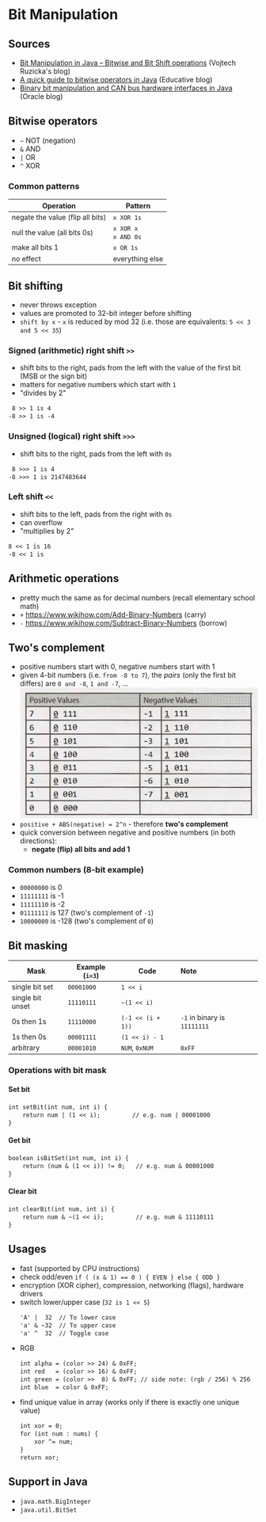 # Bit Manipulation

## Sources
- [Bit Manipulation in Java – Bitwise and Bit Shift operations](https://www.vojtechruzicka.com/bit-manipulation-java-bitwise-bit-shift-operations/) (Vojtech Ruzicka's blog)
- [A quick guide to bitwise operators in Java](https://www.educative.io/blog/bit-manipulation-in-java) (Educative blog)
- [Binary bit manipulation and CAN bus hardware interfaces in Java](https://blogs.oracle.com/javamagazine/post/java-bitwise-biginteger-bitset-canbus) (Oracle blog)

## Bitwise operators
- `~` NOT (negation)
- `&` AND
- `|` OR
- `^` XOR

### Common patterns

| Operation                        | Pattern                   |
|----------------------------------|---------------------------|
| negate the value (flip all bits) | `x XOR 1s`                |
| null the value (all bits 0s)     | `x XOR x`<br/> `x AND 0s` |
| make all bits 1                  | `x OR 1s`                 |
| no effect                        | everything else           |

## Bit shifting
- never throws exception
- values are promoted to 32-bit integer before shifting
- `shift by x` - `x` is reduced by mod 32 (i.e. those are equivalents: `5 << 3 and 5 << 35`)

### Signed (arithmetic) right shift `>>`
- shift bits to the right, pads from the left with the value of the first bit (MSB or the sign bit)
- matters for negative numbers which start with `1`
- "divides by 2"
```
 8 >> 1 is 4
-8 >> 1 is -4
```

### Unsigned (logical) right shift `>>>`
- shift bits to the right, pads from the left with `0s`
```
 8 >>> 1 is 4
-8 >>> 1 is 2147483644
```

### Left shift `<<`
- shift bits to the left, pads from the right with `0s`
- can overflow
- "multiplies by 2"
 ```
 8 << 1 is 16
-8 << 1 is 
```

## Arithmetic operations
- pretty much the same as for decimal numbers (recall elementary school math)
- `+` https://www.wikihow.com/Add-Binary-Numbers (carry)
- `-` https://www.wikihow.com/Subtract-Binary-Numbers (borrow)

## Two's complement
- positive numbers start with 0, negative numbers start with 1
- given 4-bit numbers (i.e. `from -8 to 7`), the _pairs_ (only the first bit differs) are `0 and -8`, `1 and -7`, ...
  ![](_img/2s-complement.png)
- `positive + ABS(negative) = 2^n` - therefore **two's complement**
- quick conversion between negative and positive numbers (in both directions):
    - **negate (flip) all bits and add 1**

### Common numbers (8-bit example)
- `00000000` is 0
- `11111111` is -1
- `11111110` is -2
- `01111111` is 127 (two's complement of `-1`)
- `10000000` is -128 (two's complement of `0`)

## Bit masking

| Mask             | Example (`i=3`) | Code              | Note                         |
|------------------|-----------------|-------------------|:-----------------------------|
| single bit set   | `00001000`      | `1 << i`          |                              |
| single bit unset | `11110111`      | `~(1 << i)`       |                              |
| 0s then 1s       | `11110000`      | `(-1 << (i + 1))` | `-1` in binary is `11111111` |
| 1s then 0s       | `00001111`      | `(1 << i) - 1`    |                              |
| arbitrary        | `00001010`      | `NUM`, `0xNUM`    | `0xFF`                       |

### Operations with bit mask

#### Set bit
```
int setBit(int num, int i) {
    return num | (1 << i);         // e.g. num | 00001000
}
```

#### Get bit
```
boolean isBitSet(int num, int i) {
    return (num & (1 << i)) != 0;   // e.g. num & 00001000
}
```

#### Clear bit
```
int clearBit(int num, int i) {
    return num & ~(1 << i);         // e.g. num & 11110111
}
```

## Usages
- fast (supported by CPU instructions)
- check odd/even `if ( (x & 1) == 0 ) { EVEN } else { ODD }`
- encryption (XOR cipher), compression, networking (flags), hardware drivers
- switch lower/upper case (`32 is 1 << 5`)
  ```
  'A' |  32  // To lower case     
  'a' & ~32  // To upper case     
  'a' ^  32  // Toggle case
  ```
- RGB
  ```
  int alpha = (color >> 24) & 0xFF;
  int red   = (color >> 16) & 0xFF;
  int green = (color >>  8) & 0xFF; // side note: (rgb / 256) % 256
  int blue  = color & 0xFF;
  ```
- find unique value in array (works only if there is exactly one unique value)
  ```
  int xor = 0;
  for (int num : nums) {
      xor ^= num;
  }
  return xor;
  ```

## Support in Java
- `java.math.BigInteger`
- `java.util.BitSet`